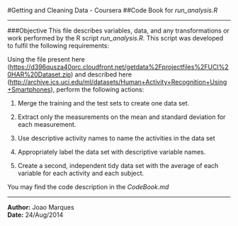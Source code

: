 #Getting and Cleaning Data - Coursera
##Code Book for *run_analysis.R*
**************************************************
###Objective
This file describes variables, data, and any transformations or work performed by the R script *run_analysis.R*. This script was developed to fulfil the following requirements:

Using the file present here (https://d396qusza40orc.cloudfront.net/getdata%2Fprojectfiles%2FUCI%20HAR%20Dataset.zip) and described here (http://archive.ics.uci.edu/ml/datasets/Human+Activity+Recognition+Using+Smartphones), perform the following actions:

  1. Merge the training and the test sets to create one data set.

  2. Extract only the measurements on the mean and standard deviation for each measurement. 

  3. Use descriptive activity names to name the activities in the data set

  4. Appropriately label the data set with descriptive variable names. 

  5. Create a second, independent tidy data set with the average of each variable for each activity and each subject. 

You may find the code description in the _CodeBook.md_

**************************************************
**Author:** Joao Marques  
**Date:** 24/Aug/2014  
